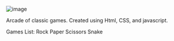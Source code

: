 ![image](https://user-images.githubusercontent.com/98626715/195020236-b8a93a69-1d63-4745-bdd6-c181e5fc6d27.png)



Arcade of classic games. Created using Html, CSS, and javascript.


Games List:
Rock Paper Scissors
Snake

